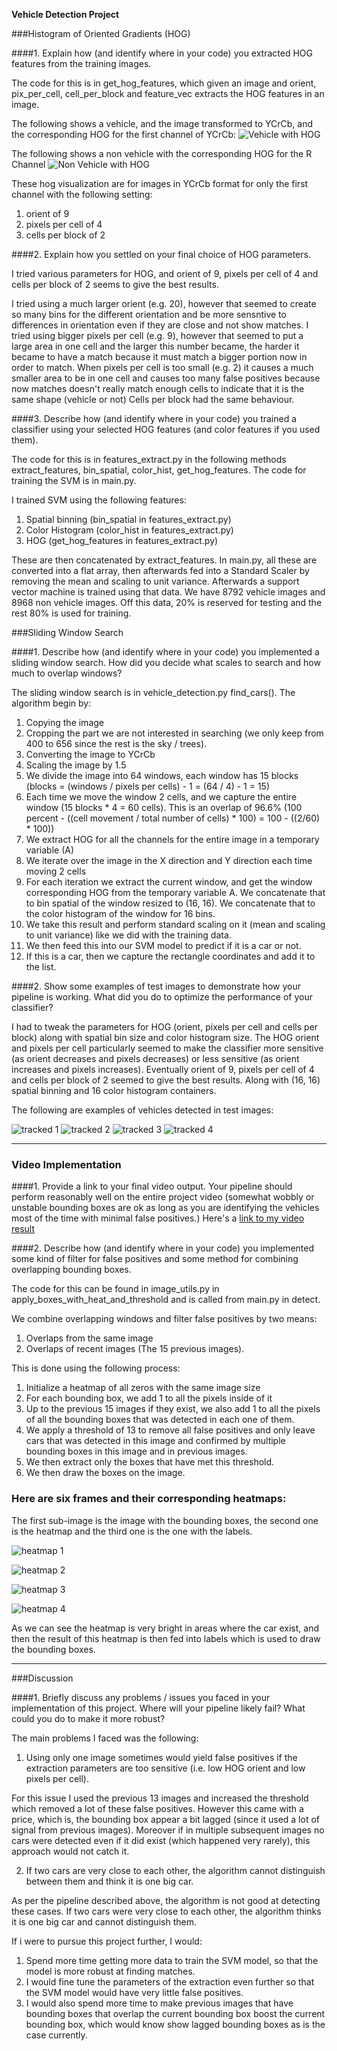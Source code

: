 **Vehicle Detection Project**

###Histogram of Oriented Gradients (HOG)

####1. Explain how (and identify where in your code) you extracted HOG features from the training images.

The code for this is in get_hog_features, which given an image and orient, pix_per_cell, cell_per_block and feature_vec extracts the HOG features in an image.

The following shows a vehicle, and the image transformed to YCrCb, and the corresponding HOG for the first channel of YCrCb:
![Vehicle with HOG](output_images/vehicle_with_hog.png)

The following shows a non vehicle with the corresponding HOG for the R Channel
![Non Vehicle with HOG](output_images/nonvehicle_with_hog.png)

These hog visualization are for images in YCrCb format for only the first channel with the following setting:

1. orient of 9
2. pixels per cell of 4
3. cells per block of 2


####2. Explain how you settled on your final choice of HOG parameters.

I tried various parameters for HOG, and orient of 9, pixels per cell of 4 and cells per block of 2 seems to give the best results.

I tried using a much larger orient (e.g. 20), however that seemed to create so many bins for the different orientation and be more sensntive to differences in orientation even if they are close and not show matches.
I tried using bigger pixels per cell (e.g. 9), however that seemed to put a large area in one cell and the larger this number became, the harder it became to have a match because it must match a bigger portion now in order to match.
When pixels per cell is too small (e.g. 2) it causes a much smaller area to be in one cell and causes too many false positives because now matches doesn't really match enough cells to indicate that it is the same shape (vehicle or not)
Cells per block had the same behaviour.

####3. Describe how (and identify where in your code) you trained a classifier using your selected HOG features (and color features if you used them).

The code for this is in features_extract.py in the following methods extract_features, bin_spatial, color_hist, get_hog_features.
The code for training the SVM is in main.py.

I trained SVM using the following features:

1. Spatial binning (bin_spatial in features_extract.py)
2. Color Histogram (color_hist in features_extract.py)
3. HOG (get_hog_features in features_extract.py)

These are then concatenated by extract_features.
In main.py, all these are converted into a flat array, then afterwards fed into a Standard Scaler by removing the mean and scaling to unit variance.
Afterwards a support vector machine is trained using that data.
We have 8792 vehicle images and 8968 non vehicle images.
Off this data, 20% is reserved for testing and the rest 80% is used for training.


###Sliding Window Search

####1. Describe how (and identify where in your code) you implemented a sliding window search.  How did you decide what scales to search and how much to overlap windows?

The sliding window search is in vehicle_detection.py find_cars().
The algorithm begin by:

1. Copying the image
2. Cropping the part we are not interested in searching (we only keep from 400 to 656 since the rest is the sky / trees).
3. Converting the image to YCrCb
4. Scaling the image by 1.5
5. We divide the image into 64 windows, each window has 15 blocks (blocks = (windows / pixels per cells) - 1 = (64 / 4) - 1 = 15)
6. Each time we move the window 2 cells, and we capture the entire window (15 blocks * 4 = 60 cells). This is an overlap of 96.6% (100 percent - ((cell movement / total number of cells) * 100) = 100 - ((2/60) * 100))
7. We extract HOG for all the channels for the entire image in a temporary variable (A)
8. We iterate over the image in the X direction and Y direction each time moving 2 cells
9. For each iteration we extract the current window, and get the window corresponding HOG from the temporary variable A. We concatenate that to bin spatial of the window resized to (16, 16). We concatenate that to the color histogram of the window for 16 bins.
10. We take this result and perform standard scaling on it (mean and scaling to unit variance) like we did with the training data.
11. We then feed this into our SVM model to predict if it is a car or not.
12. If this is a car, then we capture the rectangle coordinates and add it to the list.

####2. Show some examples of test images to demonstrate how your pipeline is working.  What did you do to optimize the performance of your classifier?

I had to tweak the parameters for HOG (orient, pixels per cell and cells per block) along with spatial bin size and color histogram size.
The HOG orient and pixels per cell particularly seemed to make the classifier more sensitive (as orient decreases and pixels decreases) or less sensitive (as orient increases and pixels increases).
Eventually orient of 9, pixels per cell of 4 and cells per block of 2 seemed to give the best results. Along with (16, 16) spatial binning and 16 color histogram containers.

The following are examples of vehicles detected in test images:

![tracked 1](output_images/tracked_1.png)
![tracked 2](output_images/tracked_2.png)
![tracked 3](output_images/tracked_3.png)
![tracked 4](output_images/tracked_4.png)

---

### Video Implementation

####1. Provide a link to your final video output.  Your pipeline should perform reasonably well on the entire project video (somewhat wobbly or unstable bounding boxes are ok as long as you are identifying the vehicles most of the time with minimal false positives.)
Here's a [link to my video result](https://youtu.be/hS5kO_Yvutc)


####2. Describe how (and identify where in your code) you implemented some kind of filter for false positives and some method for combining overlapping bounding boxes.

The code for this can be found in image_utils.py in apply_boxes_with_heat_and_threshold and is called from main.py in detect.

We combine overlapping windows and filter false positives by two means:

1. Overlaps from the same image
2. Overlaps of recent images (The 15 previous images).

This is done using the following process:

1. Initialize a heatmap of all zeros with the same image size
2. For each bounding box, we add 1 to all the pixels inside of it
3. Up to the previous 15 images if they exist, we also add 1 to all the pixels of all the bounding boxes that was detected in each one of them.
4. We apply a threshold of 13 to remove all false positives and only leave cars that was detected in this image and confirmed by multiple bounding boxes in this image and in previous images.
5. We then extract only the boxes that have met this threshold.
6. We then draw the boxes on the image.

### Here are six frames and their corresponding heatmaps:

 The first sub-image is the image with the bounding boxes, the second one is the heatmap and the third one is the one with the labels.

![heatmap 1](output_images/heatmap_1.png)

![heatmap 2](output_images/heatmap_2.png)

![heatmap 3](output_images/heatmap_3.png)

![heatmap 4](output_images/heatmap_4.png)

As we can see the heatmap is very bright in areas where the car exist, and then the result of this heatmap is then fed into labels which is used to draw the bounding boxes.


---

###Discussion

####1. Briefly discuss any problems / issues you faced in your implementation of this project.  Where will your pipeline likely fail?  What could you do to make it more robust?

The main problems I faced was the following:

1. Using only one image sometimes would yield false positives if the extraction parameters are too sensitive (i.e. low HOG orient and low pixels per cell).

  For this issue I used the previous 13 images and increased the threshold which removed a lot of these false positives.
  However this came with a price, which is, the bounding box appear a bit lagged (since it used a lot of signal from previous images).
  Moreover if in multiple subsequent images no cars were detected even if it did exist (which happened very rarely), this approach would not catch it.

2. If two cars are very close to each other, the algorithm cannot distinguish between them and think it is one big car.

  As per the pipeline described above, the algorithm is not good at detecting these cases. If two cars were very close to each other, the algorithm thinks it is one big car and cannot distinguish them.

If i were to pursue this project further, I would:

1. Spend more time getting more data to train the SVM model, so that the model is more robust at finding matches.
2. I would fine tune the parameters of the extraction even further so that the SVM model would have very little false positives.
3. I would also spend more time to make previous images that have bounding boxes that overlap the current bounding box boost the current bounding box, which would know show lagged bounding boxes as is the case currently.
